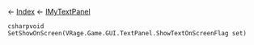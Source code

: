 ← [Index](Api-Index) ← [IMyTextPanel](Sandbox.ModAPI.Ingame.IMyTextPanel)

```csharpvoid SetShowOnScreen(VRage.Game.GUI.TextPanel.ShowTextOnScreenFlag set)```